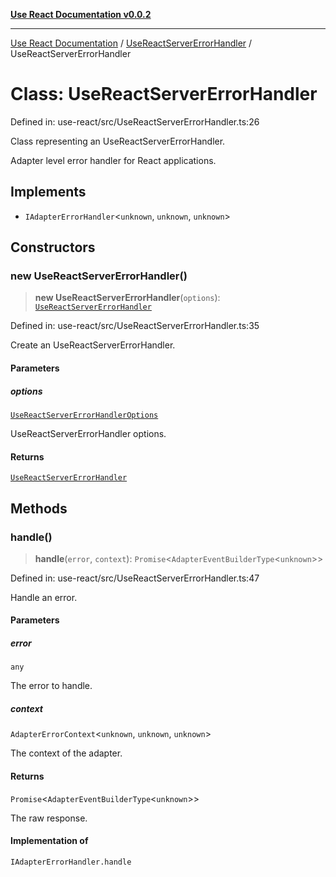 [**Use React Documentation v0.0.2**](../../README.md)

***

[Use React Documentation](../../modules.md) / [UseReactServerErrorHandler](../README.md) / UseReactServerErrorHandler

# Class: UseReactServerErrorHandler

Defined in: use-react/src/UseReactServerErrorHandler.ts:26

Class representing an UseReactServerErrorHandler.

Adapter level error handler for React applications.

## Implements

- `IAdapterErrorHandler`\<`unknown`, `unknown`, `unknown`\>

## Constructors

### new UseReactServerErrorHandler()

> **new UseReactServerErrorHandler**(`options`): [`UseReactServerErrorHandler`](UseReactServerErrorHandler.md)

Defined in: use-react/src/UseReactServerErrorHandler.ts:35

Create an UseReactServerErrorHandler.

#### Parameters

##### options

[`UseReactServerErrorHandlerOptions`](../interfaces/UseReactServerErrorHandlerOptions.md)

UseReactServerErrorHandler options.

#### Returns

[`UseReactServerErrorHandler`](UseReactServerErrorHandler.md)

## Methods

### handle()

> **handle**(`error`, `context`): `Promise`\<`AdapterEventBuilderType`\<`unknown`\>\>

Defined in: use-react/src/UseReactServerErrorHandler.ts:47

Handle an error.

#### Parameters

##### error

`any`

The error to handle.

##### context

`AdapterErrorContext`\<`unknown`, `unknown`, `unknown`\>

The context of the adapter.

#### Returns

`Promise`\<`AdapterEventBuilderType`\<`unknown`\>\>

The raw response.

#### Implementation of

`IAdapterErrorHandler.handle`
